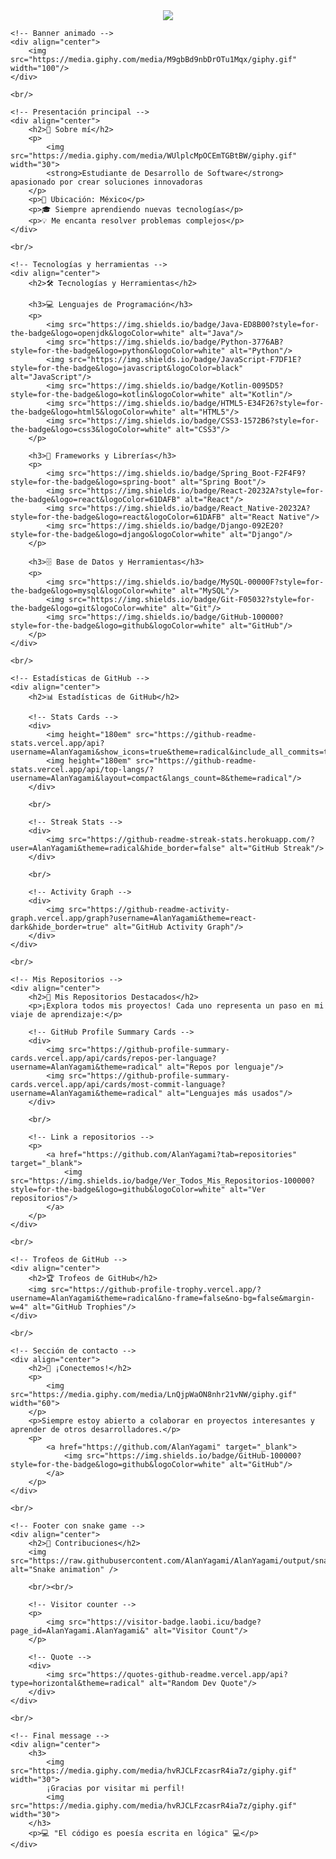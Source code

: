 <!DOCTYPE html>
<html lang="es">
<head>
    <meta charset="UTF-8">
    <meta name="viewport" content="width=device-width, initial-scale=1.0">
    <title>Alan Manuel Benítez García - GitHub Profile</title>
</head>
<body>
    <!-- Header con animación de typing -->
    <div align="center">
        <img src="https://readme-typing-svg.herokuapp.com/?font=Righteous&size=35&center=true&vCenter=true&width=500&height=70&duration=4000&lines=¡Hola!+👋+Soy+Alan+Manuel;+Desarrollador+de+Software+🚀;+Estudiante+apasionado+💻;" />
    </div>

    <!-- Banner animado -->
    <div align="center">
        <img src="https://media.giphy.com/media/M9gbBd9nbDrOTu1Mqx/giphy.gif" width="100"/>
    </div>

    <br/>

    <!-- Presentación principal -->
    <div align="center">
        <h2>🎯 Sobre mí</h2>
        <p>
            <img src="https://media.giphy.com/media/WUlplcMpOCEmTGBtBW/giphy.gif" width="30"> 
            <strong>Estudiante de Desarrollo de Software</strong> apasionado por crear soluciones innovadoras
        </p>
        <p>📍 Ubicación: México</p>
        <p>🎓 Siempre aprendiendo nuevas tecnologías</p>
        <p>💡 Me encanta resolver problemas complejos</p>
    </div>

    <br/>

    <!-- Tecnologías y herramientas -->
    <div align="center">
        <h2>🛠️ Tecnologías y Herramientas</h2>
        
        <h3>💻 Lenguajes de Programación</h3>
        <p>
            <img src="https://img.shields.io/badge/Java-ED8B00?style=for-the-badge&logo=openjdk&logoColor=white" alt="Java"/>
            <img src="https://img.shields.io/badge/Python-3776AB?style=for-the-badge&logo=python&logoColor=white" alt="Python"/>
            <img src="https://img.shields.io/badge/JavaScript-F7DF1E?style=for-the-badge&logo=javascript&logoColor=black" alt="JavaScript"/>
            <img src="https://img.shields.io/badge/Kotlin-0095D5?style=for-the-badge&logo=kotlin&logoColor=white" alt="Kotlin"/>
            <img src="https://img.shields.io/badge/HTML5-E34F26?style=for-the-badge&logo=html5&logoColor=white" alt="HTML5"/>
            <img src="https://img.shields.io/badge/CSS3-1572B6?style=for-the-badge&logo=css3&logoColor=white" alt="CSS3"/>
        </p>

        <h3>🚀 Frameworks y Librerías</h3>
        <p>
            <img src="https://img.shields.io/badge/Spring_Boot-F2F4F9?style=for-the-badge&logo=spring-boot" alt="Spring Boot"/>
            <img src="https://img.shields.io/badge/React-20232A?style=for-the-badge&logo=react&logoColor=61DAFB" alt="React"/>
            <img src="https://img.shields.io/badge/React_Native-20232A?style=for-the-badge&logo=react&logoColor=61DAFB" alt="React Native"/>
            <img src="https://img.shields.io/badge/Django-092E20?style=for-the-badge&logo=django&logoColor=white" alt="Django"/>
        </p>

        <h3>🗄️ Base de Datos y Herramientas</h3>
        <p>
            <img src="https://img.shields.io/badge/MySQL-00000F?style=for-the-badge&logo=mysql&logoColor=white" alt="MySQL"/>
            <img src="https://img.shields.io/badge/Git-F05032?style=for-the-badge&logo=git&logoColor=white" alt="Git"/>
            <img src="https://img.shields.io/badge/GitHub-100000?style=for-the-badge&logo=github&logoColor=white" alt="GitHub"/>
        </p>
    </div>

    <br/>

    <!-- Estadísticas de GitHub -->
    <div align="center">
        <h2>📊 Estadísticas de GitHub</h2>
        
        <!-- Stats Cards -->
        <div>
            <img height="180em" src="https://github-readme-stats.vercel.app/api?username=AlanYagami&show_icons=true&theme=radical&include_all_commits=true&count_private=true"/>
            <img height="180em" src="https://github-readme-stats.vercel.app/api/top-langs/?username=AlanYagami&layout=compact&langs_count=8&theme=radical"/>
        </div>
        
        <br/>
        
        <!-- Streak Stats -->
        <div>
            <img src="https://github-readme-streak-stats.herokuapp.com/?user=AlanYagami&theme=radical&hide_border=false" alt="GitHub Streak"/>
        </div>
        
        <br/>
        
        <!-- Activity Graph -->
        <div>
            <img src="https://github-readme-activity-graph.vercel.app/graph?username=AlanYagami&theme=react-dark&hide_border=true" alt="GitHub Activity Graph"/>
        </div>
    </div>

    <br/>

    <!-- Mis Repositorios -->
    <div align="center">
        <h2>🚀 Mis Repositorios Destacados</h2>
        <p>¡Explora todos mis proyectos! Cada uno representa un paso en mi viaje de aprendizaje:</p>
        
        <!-- GitHub Profile Summary Cards -->
        <div>
            <img src="https://github-profile-summary-cards.vercel.app/api/cards/repos-per-language?username=AlanYagami&theme=radical" alt="Repos por lenguaje"/>
            <img src="https://github-profile-summary-cards.vercel.app/api/cards/most-commit-language?username=AlanYagami&theme=radical" alt="Lenguajes más usados"/>
        </div>
        
        <br/>
        
        <!-- Link a repositorios -->
        <p>
            <a href="https://github.com/AlanYagami?tab=repositories" target="_blank">
                <img src="https://img.shields.io/badge/Ver_Todos_Mis_Repositorios-100000?style=for-the-badge&logo=github&logoColor=white" alt="Ver repositorios"/>
            </a>
        </p>
    </div>

    <br/>

    <!-- Trofeos de GitHub -->
    <div align="center">
        <h2>🏆 Trofeos de GitHub</h2>
        <img src="https://github-profile-trophy.vercel.app/?username=AlanYagami&theme=radical&no-frame=false&no-bg=false&margin-w=4" alt="GitHub Trophies"/>
    </div>

    <br/>

    <!-- Sección de contacto -->
    <div align="center">
        <h2>🤝 ¡Conectemos!</h2>
        <p>
            <img src="https://media.giphy.com/media/LnQjpWaON8nhr21vNW/giphy.gif" width="60">
        </p>
        <p>Siempre estoy abierto a colaborar en proyectos interesantes y aprender de otros desarrolladores.</p>
        <p>
            <a href="https://github.com/AlanYagami" target="_blank">
                <img src="https://img.shields.io/badge/GitHub-100000?style=for-the-badge&logo=github&logoColor=white" alt="GitHub"/>
            </a>
        </p>
    </div>

    <br/>

    <!-- Footer con snake game -->
    <div align="center">
        <h2>🐍 Contribuciones</h2>
        <img src="https://raw.githubusercontent.com/AlanYagami/AlanYagami/output/snake.svg" alt="Snake animation" />
        
        <br/><br/>
        
        <!-- Visitor counter -->
        <p>
            <img src="https://visitor-badge.laobi.icu/badge?page_id=AlanYagami.AlanYagami&" alt="Visitor Count"/>
        </p>
        
        <!-- Quote -->
        <div>
            <img src="https://quotes-github-readme.vercel.app/api?type=horizontal&theme=radical" alt="Random Dev Quote"/>
        </div>
    </div>

    <br/>

    <!-- Final message -->
    <div align="center">
        <h3>
            <img src="https://media.giphy.com/media/hvRJCLFzcasrR4ia7z/giphy.gif" width="30">
            ¡Gracias por visitar mi perfil! 
            <img src="https://media.giphy.com/media/hvRJCLFzcasrR4ia7z/giphy.gif" width="30">
        </h3>
        <p>💻 "El código es poesía escrita en lógica" 💻</p>
    </div>
</body>
</html>
